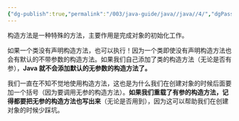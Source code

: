 ```yaml
---
{"dg-publish":true,"permalink":"/003/java-guide/java//java//4/","dgPassFrontmatter":true,"created":"2024-04-12T09:54:42.646+08:00","updated":"2024-06-01T10:47:25.401+08:00"}
---
```


构造方法是一种特殊的方法，主要作用是完成对象的初始化工作。

如果一个类没有声明构造方法，也可以执行！因为一个类即使没有声明构造方法也会有默认的不带参数的构造方法。如果我们自己添加了类的构造方法（无论是否有参），**Java 就不会添加默认的无参数的构造方法了。**

我们一直在不知不觉地使用构造方法，这也是为什么我们在创建对象的时候后面要加一个括号（因为要调用无参的构造方法）。**如果我们重载了有参的构造方法，记得都要把无参的构造方法也写出来**（无论是否用到），因为这可以帮助我们在创建对象的时候少踩坑。
